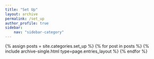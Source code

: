 ```yaml
---
title: "Set Up"
layout: archive
permalink: /set_up
author_profile: true
sidebar:
    nav: "sidebar-category"
---
```



{% assign posts = site.categories.set_up %}
{% for post in posts %} {% include archive-single.html type=page.entries_layout %} {% endfor %}